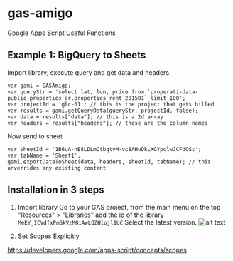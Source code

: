# gas-amigo
Google Apps Script Useful Functions

## Example 1: BigQuery to Sheets
Import library, execute query and get data and headers.
```
var gami = GASAmigo;
var queryStr = 'select lat, lon, price from `properati-data-public.properties_ar.properties_rent_201501` limit 100';
var projectId = 'glc-01'; // this is the project that gets billed
var results = gami.getQueryData(queryStr, projectId, false);
var data = results["data"]; // this is a 2d array
var headers = results["headers"]; // these are the column names
```
Now send to sheet
```
var sheetId = '1B6uA-hE8LDLmOtbqtvM-vc8AHuDkLXGYpclwJCFdOSc';
var tabName = 'Sheet1';
gami.exportDataToSheet(data, headers, sheetId, tabName); // this onverrides any existing content
```


## Installation in 3 steps
1. Import library
Go to your GAS project, from the main menu on the top<br>
"Resources" > "Libraries"
add the id of the library
`MeEY_ICVdfxPmGkVzM0iAwLQZHlojl1UC`
Select the latest version.
![alt text](https://drive.google.com/file/d/1ChqjLlkR9SE84JJtW4UjM_R5g8Vb3rlG/preview)

2. Set Scopes Explicitly


https://developers.google.com/apps-script/concepts/scopes